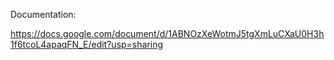 Documentation:

https://docs.google.com/document/d/1ABNOzXeWotmJ5tgXmLuCXaU0H3h1f6tcoL4apaqFN_E/edit?usp=sharing

